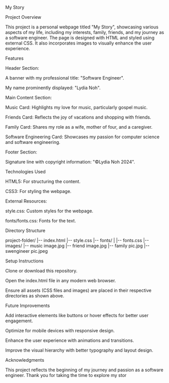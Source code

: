 My Story

Project Overview

This project is a personal webpage titled "My Story", showcasing various aspects of my life, including my interests, family, friends, and my journey as a software engineer. The page is designed with HTML and styled using external CSS. It also incorporates images to visually enhance the user experience.

Features

Header Section:

A banner with my professional title: "Software Engineer".

My name prominently displayed: "Lydia Noh".

Main Content Section:

Music Card: Highlights my love for music, particularly gospel music.

Friends Card: Reflects the joy of vacations and shopping with friends.

Family Card: Shares my role as a wife, mother of four, and a caregiver.

Software Engineering Card: Showcases my passion for computer science and software engineering.

Footer Section:

Signature line with copyright information: "©Lydia Noh 2024".

Technologies Used

HTML5: For structuring the content.

CSS3: For styling the webpage.

External Resources:

style.css: Custom styles for the webpage.

fonts/fonts.css: Fonts for the text.

Directory Structure

project-folder/
|-- index.html
|-- style.css
|-- fonts/
| |-- fonts.css
|-- images/
|-- music image.jpg
|-- friend image.jpg
|-- family pic.jpg
|-- swengineer pic.jpeg

Setup Instructions

Clone or download this repository.

Open the index.html file in any modern web browser.

Ensure all assets (CSS files and images) are placed in their respective directories as shown above.

Future Improvements

Add interactive elements like buttons or hover effects for better user engagement.

Optimize for mobile devices with responsive design.

Enhance the user experience with animations and transitions.

Improve the visual hierarchy with better typography and layout design.

Acknowledgments

This project reflects the beginning of my journey and passion as a software engineer. Thank you for taking the time to explore my stor
